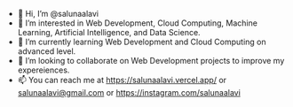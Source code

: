 - 👋 Hi, I’m @salunaalavi
- 👀 I’m interested in Web Development, Cloud Computing, Machine Learning, Artificial Intelligence, and Data Science. 
- 🌱 I’m currently learning Web Development and Cloud Computing on advanced level. 
- 💞️ I’m looking to collaborate on Web Development projects to improve my expereiences. 
- 📫 You can reach me at https://salunaalavi.vercel.app/ or salunaalavi@gmail.com or https://instagram.com/salunaalavi

<!---
salunaalavi/salunaalavi is a ✨ special ✨ repository because its `README.md` (this file) appears on your GitHub profile.
You can click the Preview link to take a look at your changes.
--->
